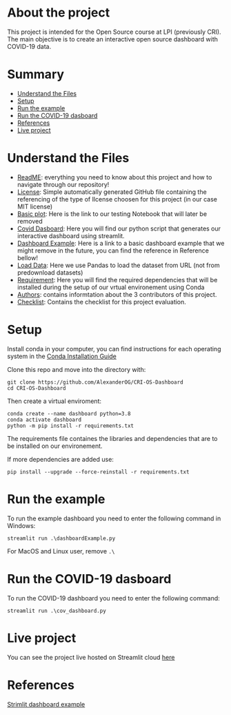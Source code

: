 # About the project
This project is intended for the Open Source course at LPI (previously CRI). The main objective is to create an interactive open source dashboard with COVID-19 data.

# Summary
- [Understand the Files](#understand-the-files)
- [Setup](#setup)
- [Run the example](#run-the-example)
- [Run the COVID-19 dasboard](#run-the-covid-19-dasboard)
- [References](#references)
- [Live project](#live-project)

# Understand the Files
- [ReadME](https://github.com/AlexanderOG/CRI-OS-Dashboard/blob/main/README.md): everything you need to know about this project and how to navigate through our repository!
- [License](https://github.com/AlexanderOG/CRI-OS-Dashboard/blob/main/LICENSE): Simple automatically generated GitHub file containing the referencing of the type of lIcense choosen for this project (in our case MIT license)
- [Basic plot](https://github.com/AlexanderOG/CRI-OS-Dashboard/blob/main/basic_plot.ipynb): Here is the link to our testing Notebook that will later be removed
- [Covid Dasboard](https://github.com/AlexanderOG/CRI-OS-Dashboard/blob/main/cov_dashboard.py): Here you will find our python script that generates our interactive dashboard using streamlit.
- [Dashboard Example](https://github.com/AlexanderOG/CRI-OS-Dashboard/blob/main/dashboardExample.py): Here is a link to a basic dashboard example that we might remove in the future, you can find the reference in Reference bellow!
- [Load Data](https://github.com/AlexanderOG/CRI-OS-Dashboard/blob/main/loadData.py): Here we use Pandas to load the dataset from URL (not from predownload datasets)
- [Requirement](https://github.com/AlexanderOG/CRI-OS-Dashboard/blob/main/requirements.txt): Here you will find the required dependencies that will be installed during the setup of our vrtual environement using Conda
- [Authors](): contains informtation about the 3 contributors of this project.
- [Checklist](): Contains the checklist for this project evaluation.

# Setup
Install conda in your computer, you can find instructions for each operating system in the [Conda Installation Guide](https://docs.conda.io/projects/conda/en/latest/user-guide/install/index.html)

Clone this repo and move into the directory with:
```
git clone https://github.com/AlexanderOG/CRI-OS-Dashboard
cd CRI-OS-Dashboard
```

Then create a virtual enviroment:
``` 
conda create --name dashboard python=3.8
conda activate dashboard
python -m pip install -r requirements.txt
```
The requirements file containes the libraries and dependencies that are to be installed on our environement.

If more dependencies are added use:
```
pip install --upgrade --force-reinstall -r requirements.txt
```

# Run the example
To run the example dashboard you need to enter the following command in Windows:
```
streamlit run .\dashboardExample.py 
```
For MacOS and Linux user, remove ``` .\ ```

# Run the COVID-19 dasboard
To run the COVID-19 dashboard you need to enter the following command:
```
streamlit run .\cov_dashboard.py 
```

# Live project
You can see the project live hosted on Streamlit cloud [here](https://share.streamlit.io/alexanderog/cri-os-dashboard/main/cov_dashboard.py)

# References
[Strimlit dashboard example](https://towardsdatascience.com/a-multi-page-interactive-dashboard-with-streamlit-and-plotly-c3182443871a)
